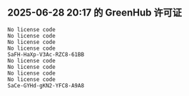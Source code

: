 ## 2025-06-28 20:17 的 GreenHub 许可证
```
No license code
No license code
No license code
No license code
SaFH-HaXp-V3Ac-RZC8-61BB
No license code
No license code
No license code
No license code
SaCe-GYHd-gKN2-YFC8-A9A8
```
